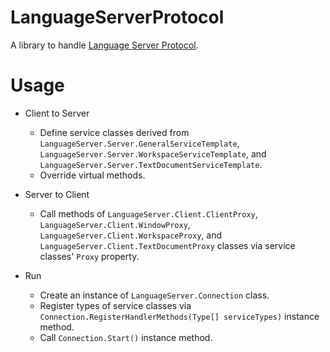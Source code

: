# LanguageServerProtocol

A library to handle [Language Server Protocol](https://github.com/Microsoft/language-server-protocol).

# Usage

- Client to Server
  - Define service classes derived from `LanguageServer.Server.GeneralServiceTemplate`, `LanguageServer.Server.WorkspaceServiceTemplate`, and `LanguageServer.Server.TextDocumentServiceTemplate`.
  - Override virtual methods.

- Server to Client
  - Call methods of `LanguageServer.Client.ClientProxy`, `LanguageServer.Client.WindowProxy`, `LanguageServer.Client.WorkspaceProxy`, and `LanguageServer.Client.TextDocumentProxy` classes via service classes' `Proxy` property.

- Run
  - Create an instance of `LanguageServer.Connection` class.
  - Register types of service classes via `Connection.RegisterHandlerMethods(Type[] serviceTypes)` instance method.
  - Call `Connection.Start()` instance method.
